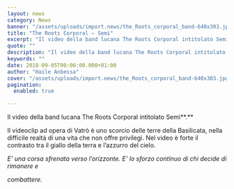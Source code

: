 ```yaml
---
layout: news
category: News
banner: "/assets/uploads/import.news/the_Roots_corporal_band-640x303.jpg"
title: "The Roots Corporal – Semi"
excerpt: "Il video della band lucana The Roots Corporal intitolato Semi. Il videoclip ad opera di Vatrò è uno scorcio delle terre della Basilicata, nella difficile realtà di una vita che non offre privilegi. Nel video è forte il contrasto tra il giallo della terra e l’azzurro del cielo. E’ una corsa sfrenata verso l’orizzonte. E’ lo [&hellip"
quote: ""
description: "Il video della band lucana The Roots Corporal intitolato Semi. Il videoclip ad opera di Vatrò è uno scorcio delle terre della Basilicata, nella difficile realtà di una vita che non offre privilegi. Nel video è forte il contrasto tra il giallo della terra e l’azzurro del cielo. E’ una corsa sfrenata verso l’orizzonte. E’ lo [&hellip"
keywords: ""
date: 2018-09-05T00:00:00.000+01:00
author: "Haile Anbessa"
cover: "/assets/uploads/import.news/the_Roots_corporal_band-640x303.jpg"
pagination:
  enabled: true

---
```


  
Il video della band lucana The Roots Corporal intitolato Semi**.**

Il videoclip ad opera di Vatrò è uno scorcio delle terre della Basilicata, nella difficile realtà di una vita che non offre privilegi. Nel video è forte il contrasto tra il giallo della terra e l’azzurro del cielo.

_E’ una corsa sfrenata verso l’orizzonte. E’ lo sforzo continuo di chi decide di rimanere e_

_combattere._